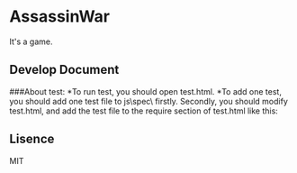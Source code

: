 AssassinWar
=============================
It's a game.

Develop Document
-----------------------------
###About test:
*To run test, you should open test.html.
*To add one test, you should add one test file to js\spec\ firstly. Secondly, you should modify test.html, and add the test file to the require section of test.html like this:
    <script>
            require([
                        // 要执行的测试文件，添加在这里.
                        "spec/personSpec",
                        "spec/projectionSpec"
                    ], function () {
                        jasmine.getEnv().execute();
                    });
    </script>

Lisence
-----------------------------
MIT
